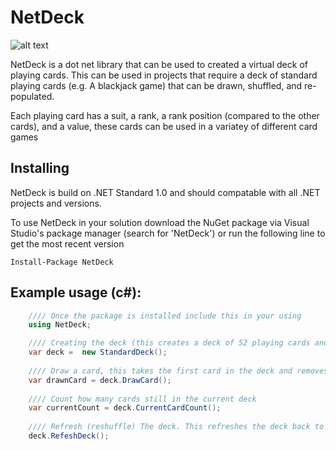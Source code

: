 # NetDeck

![alt text](https://travis-ci.org/conway91/NetDeck.svg?branch=master "NetDeck Build Status")

NetDeck is a dot net library that can be used to created a virtual deck of playing cards. This can be used in projects that require a deck of standard playing cards (e.g. A blackjack game) that can be drawn, shuffled, and re-populated.

Each playing card has a suit, a rank, a rank position (compared to the other cards), and a value, these cards can be used in a variatey of different card games

## Installing
NetDeck is build on .NET Standard 1.0 and should compatable with all .NET projects and versions.

To use NetDeck in your solution download the NuGet package via Visual Studio's package manager (search for 'NetDeck') or run the following line to get the most recent version

```
Install-Package NetDeck
```

## Example usage (c#):
```csharp
    //// Once the package is installed include this in your using
    using NetDeck;

    //// Creating the deck (this creates a deck of 52 playing cards and shuffles them)
    var deck =  new StandardDeck(); 
    
    //// Draw a card, this takes the first card in the deck and removes it from the list
    var drawnCard = deck.DrawCard();
    
    //// Count how many cards still in the current deck
    var currentCount = deck.CurrentCardCount();
    
    //// Refresh (reshuffle) The deck. This refreshes the deck back to its original card count
    deck.RefeshDeck();
```
